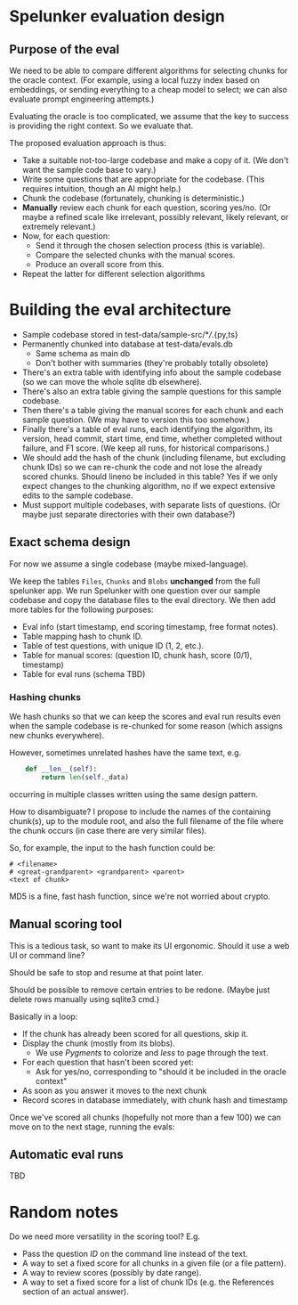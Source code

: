 # Spelunker evaluation design

## Purpose of the eval

We need to be able to compare different algorithms for selecting chunks
for the oracle context. (For example, using a local fuzzy index based on
embeddings, or sending everything to a cheap model to select; we can
also evaluate prompt engineering attempts.)

Evaluating the oracle is too complicated, we assume that the key to
success is providing the right context. So we evaluate that.

The proposed evaluation approach is thus:

- Take a suitable not-too-large codebase and make a copy of it.
  (We don't want the sample code base to vary.)
- Write some questions that are appropriate for the codebase.
  (This requires intuition, though an AI might help.)
- Chunk the codebase (fortunately, chunking is deterministic.)
- **Manually** review each chunk for each question, scoring yes/no.
  (Or maybe a refined scale like irrelevant, possibly relevant,
  likely relevant, or extremely relevant.)
- Now, for each question:
  - Send it through the chosen selection process (this is variable).
  - Compare the selected chunks with the manual scores.
  - Produce an overall score from this.
- Repeat the latter for different selection algorithms

# Building the eval architecture

- Sample codebase stored in test-data/sample-src/\*_/_.{py,ts}
- Permanently chunked into database at test-data/evals.db
  - Same schema as main db
  - Don't bother with summaries (they're probably totally obsolete)
- There's an extra table with identifying info about the sample
  codebase (so we can move the whole sqlite db elsewhere).
- There's also an extra table giving the sample questions for this
  sample codebase.
- Then there's a table giving the manual scores for each chunk
  and each sample question. (We may have to version this too somehow.)
- Finally there's a table of eval runs, each identifying the algorithm,
  its version, head commit, start time, end time,
  whether completed without failure, and F1 score.
  (We keep all runs, for historical comparisons.)
- We should add the hash of the chunk (including filename,
  but excluding chunk IDs) so we can re-chunk the code and not lose
  the already scored chunks.
  Should lineno be included in this table? Yes if we only expect changes
  to the chunking algorithm, no if we expect extensive edits to the
  sample codebase.
- Must support multiple codebases, with separate lists of questions.
  (Or maybe just separate directories with their own database?)

## Exact schema design

For now we assume a single codebase (maybe mixed-language).

We keep the tables `Files`, `Chunks` and `Blobs` **unchanged** from
the full spelunker app. We run Spelunker with one question over our
sample codebase and copy the database files to the eval directory.
We then add more tables for the following purposes:

- Eval info (start timestamp, end scoring timestamp,
  free format notes).
- Table mapping hash to chunk ID.
- Table of test questions, with unique ID (1, 2, etc.).
- Table for manual scores: (question ID, chunk hash, score (0/1), timestamp)
- Table for eval runs (schema TBD)

### Hashing chunks

We hash chunks so that we can keep the scores and eval run results
even when the sample codebase is re-chunked for some reason
(which assigns new chunks everywhere).

However, sometimes unrelated hashes have the same text, e.g.

```py
    def __len__(self):
        return len(self._data)
```

occurring in multiple classes written using the same design pattern.

How to disambiguate? I propose to include the names of the containing
chunk(s), up to the module root, and also the full filename of the
file where the chunk occurs (in case there are very similar files).

So, for example, the input to the hash function could be:

```
# <filename>
# <great-grandparent> <grandparent> <parent>
<text of chunk>
```

MD5 is a fine, fast hash function, since we're not worried about crypto.

## Manual scoring tool

This is a tedious task, so want to make its UI ergonomic.
Should it use a web UI or command line?

Should be safe to stop and resume at that point later.

Should be possible to remove certain entries to be redone.
(Maybe just delete rows manually using sqlite3 cmd.)

Basically in a loop:

- If the chunk has already been scored for all questions, skip it.
- Display the chunk (mostly from its blobs).
  - We use _Pygments_ to colorize and _less_ to page through the text.
- For each question that hasn't been scored yet:
  - Ask for yes/no, corresponding to "should it be included in the
    oracle context"
- As soon as you answer it moves to the next chunk
- Record scores in database immediately, with chunk hash and timestamp

Once we've scored all chunks (hopefully not more than a few 100)
we can move on to the next stage, running the evals:

## Automatic eval runs

TBD

# Random notes

Do we need more versatility in the scoring tool? E.g.

- Pass the question _ID_ on the command line instead of the text.
- A way to set a fixed score for all chunks in a given file
  (or a file pattern).
- A way to review scores (possibly by date range).
- A way to set a fixed score for a list of chunk IDs
  (e.g. the References section of an actual answer).
